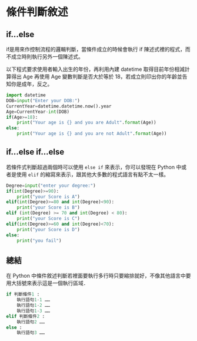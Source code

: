 # 條件判斷敘述

## if...else
if是用來作控制流程的邏輯判斷，當條件成立的時候會執行 if 陳述式裡的程式，而不成立時則執行另外一個陳述式。

以下程式要求使用者輸入出生的年份，再利用內建 datetime 取得目前年份相減計算得出 Age 再使用 Age 變數判斷是否大於等於 18，若成立則印出你的年齡並告知你是成年，反之。

```py
import datetime
DOB=input("Enter your DOB:")
CurrentYear=datetime.datetime.now().year
Age=CurrentYear-int(DOB)
if(Age>=18):
    print("Your age is {} and you are Adult".format(Age))
else:
    print("Your age is {} and you are not Adult".format(Age))
```

## if...else if...else
若條件式判斷超過兩個時可以使用 `else if` 來表示，你可以發現在 Python 中或者是使用 `elif` 的縮寫來表示，跟其他大多數的程式語言有點不太一樣。

```py
Degree=input("enter your degree:")
if(int(Degree)>=90):
    print("your Score is A")
elif(int(Degree)>=80 and int(Degree)<90):
    print("your Score is B")
elif (int(Degree) >= 70 and int(Degree) < 80):
    print("your Score is C")
elif(int(Degree)>=60 and int(Degree)<70):
    print("your Score is D")
else:
    print("you fail")
```

## 總結
在 Python 中條件敘述判斷若裡面要執行多行時只要縮排就好，不像其他語言中要用大括號來表示這是一個執行區域．

```py
if 判斷條件1 : 
    執行語句1-1 …… 
    執行語句1-2 …… 
    執行語句1-3 ……
elif 判斷條件2 : 
    執行語句2 …… 
else : 
    執行語句3 …… 
```